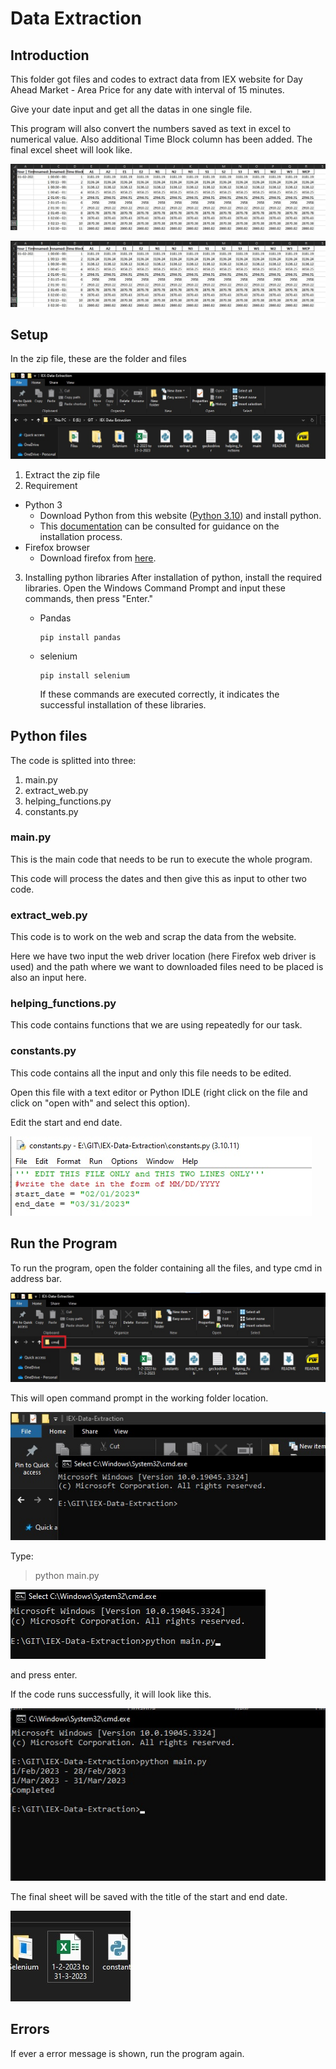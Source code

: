 # Data Extraction

## Introduction

This folder got files and codes to extract data from IEX website for Day Ahead Market - Area Price for any date with interval of 15 minutes.

Give your date input and get all the datas in one single file.

This program will also convert the numbers saved as text in excel to numerical value. Also additional Time Block column has been added. The final excel sheet will look like.

![Image](image/README/sample_excel_look.jpg)

![Image](image/README/sample_excel_look.jpg "Sample Excel Look")

## Setup

In the zip file, these are the folder and files

![Image](image/README/zip_file_overview.jpg "Zip file overview")

1. Extract the zip file
2. Requirement

* Python 3
  * Download Python from this website ([Python 3.10](https://www.python.org/ftp/python/3.10.11/python-3.10.11-amd64.exe)) and install python.
  * This [documentation](https://docs.python.org/3/using/windows.html#the-full-installer) can be consulted for guidance on the installation process.
* Firefox browser
  * Download firefox from [here](https://www.mozilla.org/en-US/firefox/new/).

3. Installing python libraries
   After installation of python, install the required libraries. Open the Windows Command Prompt and input these commands, then press "Enter."

   * Pandas

     ```
     pip install pandas
     ```
   * selenium

     ```
     pip install selenium
     ```

     If these commands are executed correctly, it indicates the successful installation of these libraries.

## Python files

The code is splitted into three:

1. main.py
2. extract_web.py
3. helping_functions.py
4. constants.py

### main.py

This is the main code that needs to be run to execute the whole program.

This code will process the dates and then give this as input to other two code.

### extract_web.py

This code is to work on the web and scrap the data from the website.

Here we have two input the web driver location (here Firefox web driver is used) and the path where we want to downloaded files need to be placed is also an input here.

### helping_functions.py

This code contains functions that we are using repeatedly for our task.

### constants.py

This code contains all the input and only this file needs to be edited.

Open this file with a text editor or Python IDLE (right click on the file and click on "open with" and select this option).

Edit the start and end date.

![Image](image/README/editor.jpg "constant.py editor")

## Run the Program

To run the program, open the folder containing all the files, and type cmd in address bar.

![Image](image/README/opening_cmd.jpg "opening command prompt")

This will open command prompt in the working folder location.

![Image](image/README/cmd_overview.jpg "cmd overview")

Type:

> python main.py

![Image](image/README/running_the_main_code.jpg "running the main.py")

and press enter.

If the code runs successfully, it will look like this.

![Image](image/README/output_of_program.jpg "Output of program")

The final sheet will be saved with the title of the start and end date.

![Image](image/README/final_excel_sheet.jpg "final excel sheet")

## Errors

If ever a error message is shown, run the program again.
